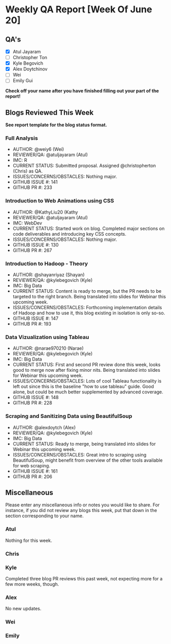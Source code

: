 # Weekly QA Report [Week Of June 20]

## QA's

- [x] Atul Jayaram
- [ ] Christopher Ton
- [X] Kyle Begovich
- [X] Alex Doytchinov
- [ ] Wei
- [ ] Emily Gui

**Check off your name after you have finished filling out your part of the report!**

## Blogs Reviewed This Week 

**See report template for the blog status format.**

### Full Analysis

* AUTHOR: @weiy6 (Wei)
* REVIEWER/QA:  @atuljayaram (Atul)
* IMC: R
* CURRENT STATUS: Submitted proposal. Assigned @christopherton (Chris) as QA.
* ISSUES/CONCERNS/OBSTACLES: Nothing major.
* GITHUB ISSUE #: 141
* GITHUB PR #:  233

### Introduction to Web Animations using CSS

* AUTHOR: @KathyLiu20 (Kathy
* REVIEWER/QA:  @atuljayaram (Atul)
* IMC: WebDev
* CURRENT STATUS: Started work on blog. Completed major sections on code deliverables and introducing key CSS concepts.
* ISSUES/CONCERNS/OBSTACLES: Nothing major.
* GITHUB ISSUE #: 130
* GITHUB PR #:  267

### Introduction to Hadoop - Theory

* AUTHOR: @shayanriyaz (Shayan)
* REVIEWER/QA:  @kylebegovich (Kyle)
* IMC: Big Data
* CURRENT STATUS: Content is ready to merge, but the PR needs to be targeted to the right branch. Being translated into slides for Webinar this upcoming week.
* ISSUES/CONCERNS/OBSTACLES: Forthcoming implementation details of Hadoop and how to use it, this blog existing in isolation is only so-so.
* GITHUB ISSUE #: 147
* GITHUB PR #:  193

### Data Vizualization using Tableau

* AUTHOR: @narae970210 (Narae)
* REVIEWER/QA:  @kylebegovich (Kyle)
* IMC: Big Data
* CURRENT STATUS: First and second PR review done this week, looks good to merge now after fixing minor nits. Being translated into slides for Webinar this upcoming week.
* ISSUES/CONCERNS/OBSTACLES: Lots of cool Tableau functionality is left out since this is the baseline "how to use tableau" guide. Good alone, but could be much better supplemented by advanced coverage.
* GITHUB ISSUE #: 148
* GITHUB PR #:  228

### Scraping and Sanitizing Data using BeautifulSoup

* AUTHOR: @alexdoytch (Alex)
* REVIEWER/QA:  @kylebegovich (Kyle)
* IMC: Big Data
* CURRENT STATUS: Ready to merge, being translated into slides for Webinar this upcoming week.
* ISSUES/CONCERNS/OBSTACLES: Great intro to scraping using BeautifulSoup, might benefit from overview of the other tools available for web scraping.
* GITHUB ISSUE #: 161
* GITHUB PR #:  206


## Miscellaneous 
Please enter any miscellaneous info or notes you would like to share. For instance, if you did not review any blogs this week, put that down in the section corresponding to your name.
 
### Atul

Nothing for this week.

### Chris

### Kyle

Completed three blog PR reviews this past week, not expecting more for a few more weeks, though.

### Alex

No new updates.

### Wei

### Emily


